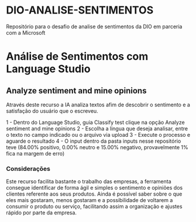 # DIO-ANALISE-SENTIMENTOS
Repositório para o desafio de analise de sentimentos da DIO em parceria com a Microsoft


# Análise de Sentimentos com Language Studio

## Analyze sentiment and mine opinions

Através deste recurso a IA analiza textos afim de descobrir o sentimento e a satisfação do usuário que o escreveu.

1 - Dentro do Language Studio, guia Classify test clique na opção Analyze sentiment and mine opinions
2 - Escolha a lingua que deseja analisar, entre o texto no campo indicado ou o arquivo via upload
3 - Execute o processo e aguarde o resultado
4 - O input dentro da pasta inputs nesse repositório teve (84.00% positivo, 0.00% neutro e 15.00% negativo, provavelmente 1% fica na margem de erro)

### Considerações
Este recurso facilita bastante o trabalho das empresas, a ferramenta consegue identificar de forma ágil e simples o sentimento e opiniões dos clientes referente aos seus produtos.
Ainda é possível saber sobre o que eles mais gostaram, menos gostaram e a possibilidade de voltarem a consumir o produto ou serviço, facilitando assim a organização e ajustes rápido por parte da empresa.

